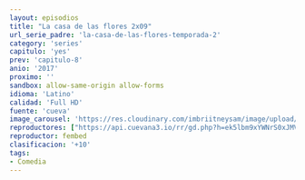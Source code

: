 ```yaml
---
layout: episodios
title: "La casa de las flores 2x09"
url_serie_padre: 'la-casa-de-las-flores-temporada-2'
category: 'series'
capitulo: 'yes'
prev: 'capitulo-8'
anio: '2017'
proximo: ''
sandbox: allow-same-origin allow-forms
idioma: 'Latino'
calidad: 'Full HD'
fuente: 'cueva'
image_carousel: 'https://res.cloudinary.com/imbriitneysam/image/upload/v1546638640/casa-papel-1-poster-min.jpg'
reproductores: ["https://api.cuevana3.io/rr/gd.php?h=ek5lbm9xYWNrS0xJMVp5b21KREk0dFBLbjVkaHhkRGdrOG1jbnBpUnhhS1ZxcTJicTZ5NXVMNnllMzk2cnJlbnA3R0FnR2JHemFTWXRxeUhuYVhVckw2U3FadVkyUT09"]
reproductor: fembed
clasificacion: '+10'
tags:
- Comedia
---
```












